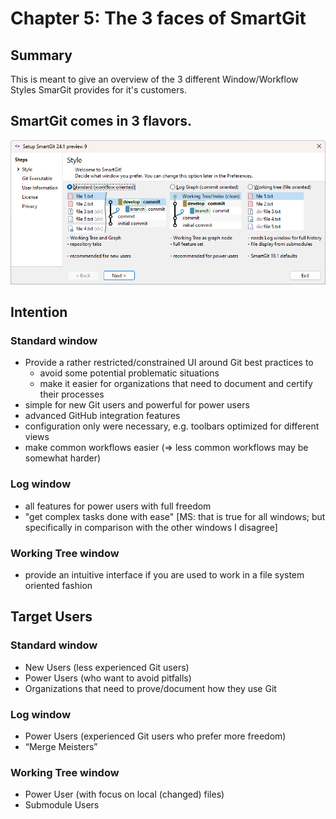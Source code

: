 # Chapter 5: The 3 faces of SmartGit

## Summary
This is meant to give an overview of the 3 different Window/Workflow Styles SmarGit provides for it's customers.
## SmartGit comes in 3 flavors.

![](StartupWizard.png)

## Intention
### Standard window
- Provide a rather restricted/constrained UI around Git best practices to
	- avoid some potential problematic situations
	- make it easier for organizations that need to document and certify their processes
- simple for new Git users and powerful for power users
- advanced GitHub integration features
- configuration only were necessary, e.g. toolbars optimized for different views
- make common workflows easier (=> less common workflows may be somewhat harder)
### Log window
- all features for power users with full freedom
- "get complex tasks done with ease" [MS: that is true for all windows; but specifically in comparison with the other windows I disagree]
### Working Tree window
- provide an intuitive interface if you are used to work in a file system oriented fashion

## Target Users
### Standard window
- New Users (less experienced Git users)
- Power Users (who want to avoid pitfalls)
- Organizations that need to prove/document how they use Git
### Log window
- Power Users (experienced Git users who prefer more freedom)
- “Merge Meisters”
### Working Tree window
- Power User (with focus on local (changed) files)
- Submodule Users